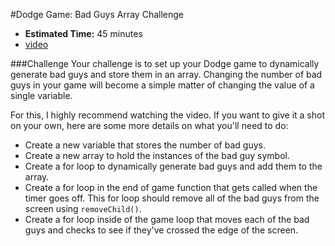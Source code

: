 #Dodge Game: Bad Guys Array Challenge

* **Estimated Time:** 45 minutes
* [video](http://www.youtube.com/watch?v=Y96oDSou2_g)

###Challenge
Your challenge is to set up your Dodge game to dynamically generate bad guys and store them in an array. Changing the number of bad guys in your game will become a simple matter of changing the value of a single variable.

For this, I highly recommend watching the video. If you want to give it a shot on your own, here are some more details on what you'll need to do:

* Create a new variable that stores the number of bad guys.
* Create a new array to hold the instances of the bad guy symbol.
* Create a for loop to dynamically generate bad guys and add them to the array.
* Create a for loop in the end of game function that gets called when the timer goes off. This for loop should remove all of the bad guys from the screen using `removeChild()`.
* Create a for loop inside of the game loop that moves each of the bad guys and checks to see if they've crossed the edge of the screen.
